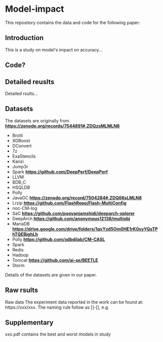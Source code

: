 # Model-impact
This repository contains the data and code for the following paper: 

## Introduction
This is a study on model's impact on accuracy...

## Code?

## Detailed reuslts
Detailed rsults...

## Datasets
The datasets are originally from 
**https://zenodo.org/records/7544891#.ZDQzsMLMLN8**
   - Brotli
   - XGBoost
   - DConvert
   - 7z
   - ExaStencils
   - Kanzi
   - Jump3r
   - Spark
**https://github.com/DeepPerf/DeepPerf**
   - LLVM
   - BDB_C
   - HSQLDB
   - Polly
   - JavaGC
**https://zenodo.org/record/7504284#.ZDQ66sLMLN8**
   - Lrzip
**https://github.com/FlashRepo/Flash-MultiConfig**
   - noc-CM-log
   - SaC
**https://github.com/pooyanjamshidi/deeparch-xplorer**
   - DeepArch
**https://github.com/anonymous12138/multiobj**
   - MariaDB
**https://drive.google.com/drive/folders/1qxYzd5Om0HE1rK0syYQsTPhTQEBjghLh**
   - Polly
**https://github.com/xdbdilab/CM-CASL**
   - Spark
   - Redis
   - Hadoop
   - Tomcat
**https://github.com/ai-se/BEETLE**
   - Storm

 Details of the datasets are given in our paper.

## Raw rsults
Raw data
The experiment data reported in the work can be found at: https://xxx/xxx. The naming rule follow as []-[], e.g.

## Supplementary
xxx.pdf contains the best and worst models in study
